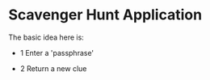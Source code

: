 # Scavenger Hunt Application

The basic idea here is:

- 1 Enter a 'passphrase'

- 2 Return a new clue
